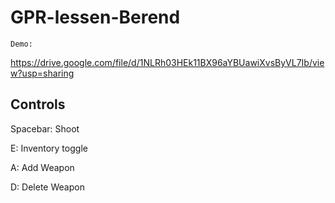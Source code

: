 # GPR-lessen-Berend
```Demo:```

https://drive.google.com/file/d/1NLRh03HEk11BX96aYBUawiXvsByVL7Ib/view?usp=sharing

## Controls

Spacebar: Shoot

E: Inventory toggle

A: Add Weapon

D: Delete Weapon
